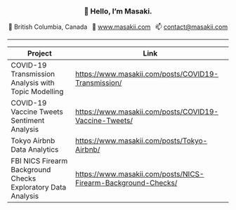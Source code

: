 <h3 align="center">👋 Hello, I’m Masaki.</h3>

<p align="center">
  📍 British Columbia, Canada&ensp;
  💼 <a href="https://www.masakii.com"> www.masakii.com</a>&ensp;
  📫 <a href src="mailto:contact@masakii.com">contact@masakii.com</a>
</p>

---

| Project                                             | Link |
| --------------------------------------------------- | -----|
| COVID-19 Transmission Analysis with Topic Modelling | <a href src="https://www.masakii.com/posts/COVID19-Transmission/" target="_blank" rel="noopener noreferrer">https://www.masakii.com/posts/COVID19-Transmission/</a> |
| COVID-19 Vaccine Tweets Sentiment Analysis  | <a href src="https://www.masakii.com/posts/COVID19-Vaccine-Tweets/" target="_blank" rel="noopener noreferrer">https://www.masakii.com/posts/COVID19-Vaccine-Tweets/</a> |
| Tokyo Airbnb Data Analytics | <a href src="https://www.masakii.com/posts/Tokyo-Airbnb/" target="_blank" rel="noopener noreferrer">https://www.masakii.com/posts/Tokyo-Airbnb/</a> |
| FBI NICS Firearm Background Checks Exploratory Data Analysis | <a href src="https://www.masakii.com/posts/Tokyo-Airbnb/" target="_blank" rel="noopener noreferrer">https://www.masakii.com/posts/NICS-Firearm-Background-Checks/</a> |
